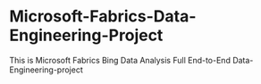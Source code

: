 # Microsoft-Fabrics-Data-Engineering-Project
This is Microsoft Fabrics Bing Data Analysis Full End-to-End Data-Engineering-project
